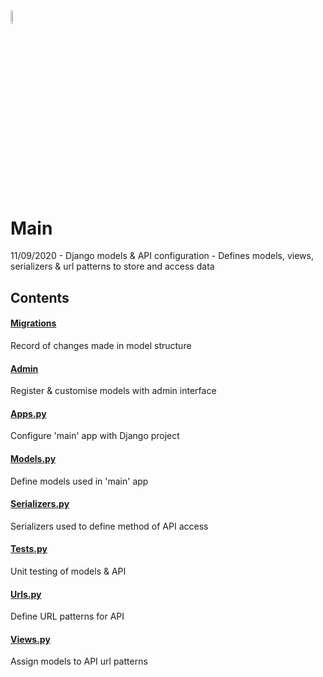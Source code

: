 <img src="https://i.ibb.co/ZXVNVY5/pr-logo-plain-opauq.png" width="7.5%" height="7.5%">

# Main
11/09/2020 - Django models & API configuration - Defines models, views, serializers & url patterns to store and access data

## Contents

#### <a href="https://github.com/andyclarkemedia/Pundits-Review/tree/master/main/migrations">Migrations</a>
Record of changes made in model structure

#### <a href="https://github.com/andyclarkemedia/Pundits-Review/tree/master/main/admin.py">Admin</a>
Register & customise models with admin interface

#### <a href="https://github.com/andyclarkemedia/Pundits-Review/tree/master/main/apps.py">Apps.py</a>
Configure 'main' app with Django project

#### <a href="https://github.com/andyclarkemedia/Pundits-Review/tree/master/main/models.py">Models.py</a>
Define models used in 'main' app

#### <a href="https://github.com/andyclarkemedia/Pundits-Review/tree/master/main/serializers.py">Serializers.py</a>
Serializers used to define method of API access

#### <a href="https://github.com/andyclarkemedia/Pundits-Review/tree/master/main/serializers.py">Tests.py</a>
Unit testing of models & API

#### <a href="https://github.com/andyclarkemedia/Pundits-Review/tree/master/main/serializers.py">Urls.py</a>
Define URL patterns for API

#### <a href="https://github.com/andyclarkemedia/Pundits-Review/tree/master/main/serializers.py">Views.py</a>
Assign models to API url patterns
